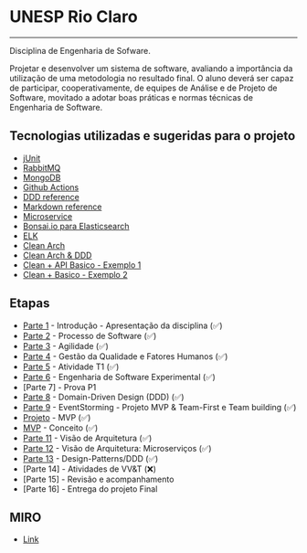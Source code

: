 # UNESP Rio Claro
-----
Disciplina de Engenharia de Sofware.

Projetar e desenvolver um sistema de software, avaliando a importância da utilização de uma metodologia no resultado final. O aluno deverá ser capaz de participar, cooperativamente, de equipes de Análise e de Projeto de Software, movitado a adotar boas práticas e normas técnicas de Engenharia de Software.


## Tecnologias utilizadas e sugeridas para o projeto
- [jUnit](https://junit.org/junit5/)
- [RabbitMQ](https://www.rabbitmq.com/)
- [MongoDB](https://wwww.mongodb.com/)
- [Github Actions](https://github.com/features/actions)
- [DDD reference](https://www.domainlanguage.com/ddd/reference/)
- [Markdown reference](https://www.markdownguide.org/basic-syntax/)
- [Microservice](https://martinfowler.com/articles/microservices.html)
- [Bonsai.io para Elasticsearch](https://app.bonsai.io/)
- [ELK](https://medium.com/make-it-heady/what-and-why-ekl-stack-378e6c4765b9)
- [Clean Arch](https://blog.cleancoder.com/uncle-bob/2012/08/13/the-clean-architecture.html)
- [Clean Arch & DDD](https://github.com/jbuget/nodejs-clean-architecture-app)
- [Clean + API Basico - Exemplo 1](https://github.com/aceiro/typescript-example)
- [Clean + Basico - Exemplo 2](https://github.com/gabriellimoni/2022-devpira/)

## Etapas
- [Parte 1](https://github.com/aceiro/unesp-se-2022/blob/main/docs/aula-01.pdf) - Introdução - Apresentação da disciplina (✅)
- [Parte 2](https://github.com/aceiro/unesp-se-2022/blob/main/docs/aula-02.pdf)  - Processo de Software (✅)
- [Parte 3](https://github.com/aceiro/unesp-se-2022/blob/main/docs/aula-03-agile.pdf)  - Agilidade (✅)
- [Parte 4](https://github.com/aceiro/unesp-se-2022/blob/main/docs/aula-04.pdf)  - Gestão da Qualidade e Fatores Humanos (✅)
- [Parte 5](https://github.com/aceiro/unesp-se-2022/blob/main/docs/aula-04-atividade-01.pdf)  - Atividade T1 (✅)
- [Parte 6](https://github.com/aceiro/unesp-se-2022/blob/main/docs/aula-05.pdf)  - Engenharia de Software Experimental (✅)
- [Parte 7]  - Prova P1
- [Parte 8](https://github.com/aceiro/unesp-se-2022/blob/main/docs/aula-06.pdf)  -  Domain-Driven Design (DDD) (✅)
- [Parte 9](https://github.com/aceiro/unesp-se-2022/blob/main/docs/aula-07.pdf)  -  EventStorming - Projeto MVP & Team-First e Team building (✅)
- [Projeto](https://github.com/aceiro/unesp-se-2022/blob/main/docs/projeto_unesp_final_v1.0.pdf) - MVP (✅)
- [MVP](https://medium.com/@luizmarcelino/mvp-o-que-%C3%A9-811909a0fa87) - Conceito (✅)
- [Parte 11](https://github.com/aceiro/architecture-ref-card) - Visão de Arquitetura (✅)
- [Parte 12](https://martinfowler.com/articles/microservices.html) - Visão de Arquitetura: Microserviços (✅)
- [Parte 13](https://github.com/aceiro/unesp-se-2022/blob/main/docs/DDD_Reference_2015-03.pdf) - Design-Patterns/DDD (✅)
- [Parte 14] - Atividades de VV&T (❌)
- [Parte 15] - Revisão e acompanhamento
- [Parte 16] - Entrega do projeto Final

## MIRO
- [Link](https://miro.com/app/board/uXjVP-vKzhs=/)
